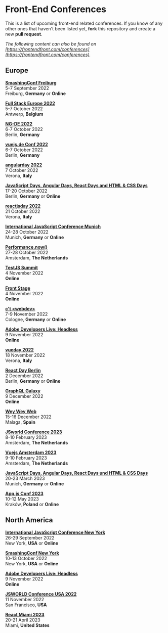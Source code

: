 # Front-End Conferences

This is a list of upcoming front-end related conferences. If you know of any other ones that haven't been listed yet, **fork** this repository and create a new **pull request**.

*The following content can also be found on [https://frontendfront.com/conferences](https://frontendfront.com/conferences).*

## Europe

[**SmashingConf Freiburg**](https://smashingconf.com/freiburg-2022/)  
5–7 September 2022  
Freiburg, **Germany** or **Online**

[**Full Stack Europe 2022**](https://www.fullstackeurope.com/2022/)  
5-7 October 2022  
Antwerp, **Belgium**  

[**NG-DE 2022**](https://ng-de.org/)  
6-7 October 2022  
Berlin, **Germany**  

[**vuejs.de Conf 2022**](https://conf.vuejs.de/)  
6-7 October 2022  
Berlin, **Germany**  

[**angularday 2022**](https://2022.angularday.it/)  
7 October 2022  
Verona, **Italy** 

[**JavaScript Days, Angular Days, React Days and HTML & CSS Days**](https://javascript-days.de/berlin/)  
17-20 October 2022  
Berlin, **Germany** or **Online**

[**reactjsday 2022**](https://2022.reactjsday.it/)  
21 October 2022  
Verona, **Italy** 

[**International JavaScript Conference Munich**](https://javascript-conference.com/munich/)  
24-28 October 2022  
Munich, **Germany** or **Online**

[**Performance.now()**](https://perfnow.nl/)  
27-28 October 2022  
Amsterdam, **The Netherlands**

[**TestJS Summit**](https://testjssummit.com)  
4 November 2022  
**Online**

[**Front Stage**](https://frontdevstage.com/)  
4 November 2022  
**Online**

[**c't \<webdev\>**](https://ctwebdev.de)  
7-9 November 2022  
Cologne, **Germany** or **Online**  

[**Adobe Developers Live: Headless**](https://adobe.ly/3ehbP59)  
9 November 2022  
**Online**

[**vueday 2022**](https://2022.vueday.it)  
18 November 2022  
Verona, **Italy** 

[**React Day Berlin**](https://reactday.berlin)  
2 December 2022  
Berlin, **Germany** or **Online**

[**GraphQL Galaxy**](https://graphqlgalaxy.com)  
9 December 2022  
**Online**

[**Wey Wey Web**](https://weyweyweb.com)  
15-16 December 2022  
Malaga, **Spain** 

[**JSworld Conference 2023**](https://jsworldconference.com)  
8-10 February 2023  
Amsterdam, **The Netherlands**

[**Vuejs Amsterdam 2023**](https://vuejs.amsterdam)  
9-10 February 2023  
Amsterdam, **The Netherlands**

[**JavaScript Days, Angular Days, React Days und HTML & CSS Days**](https://javascript-days.de/muenchen/)  
20-23 March 2023  
Munich, **Germany** or **Online**

[**App.js Conf 2023**](https://appjs.co/)  
10-12 May 2023  
Kraków, **Poland** or **Online**


## North America

[**International JavaScript Conference New York**](https://javascript-conference.com/new-york/)  
26-29 September 2022  
New York, **USA** or **Online**

[**SmashingConf New York**](https://smashingconf.com/ny-2022/)  
10–13 October 2022  
New York, **USA** or **Online**

[**Adobe Developers Live: Headless**](https://adobe.ly/3ehbP59)  
9 November 2022  
**Online**

[**JSWORLD Conference USA 2022**](https://usa.jsworldconference.com/)  
11 November 2022  
San Francisco, **USA**

[**React Miami 2023**](https://reactmiami.com)  
20-21 April 2023  
Miami, **United States**
